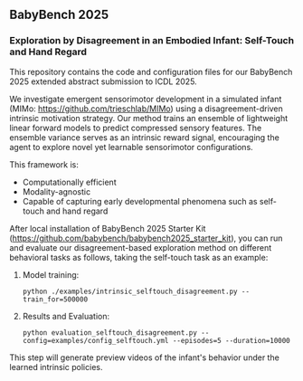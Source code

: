 ## BabyBench 2025
### Exploration by Disagreement in an Embodied Infant: Self-Touch and Hand Regard

This repository contains the code and configuration files for our BabyBench 2025 extended abstract submission to ICDL 2025.

We investigate emergent sensorimotor development in a simulated infant (MIMo: https://github.com/trieschlab/MIMo) using a disagreement-driven intrinsic motivation strategy. Our method trains an ensemble of lightweight linear forward models to predict compressed sensory features. The ensemble variance serves as an intrinsic reward signal, encouraging the agent to explore novel yet learnable sensorimotor configurations.

This framework is:
- Computationally efficient
- Modality-agnostic
- Capable of capturing early developmental phenomena such as self-touch and hand regard

After local installation of BabyBench 2025 Starter Kit (https://github.com/babybench/babybench2025_starter_kit), you can run and evaluate our disagreement-based exploration method on different behavioral tasks as follows, taking the self-touch task as an example:
1. Model training:
   
   ```
   python ./examples/intrinsic_selftouch_disagreement.py --train_for=500000                                        
   ```
2. Results and Evaluation:
   
   ```
   python evaluation_selftouch_disagreement.py --config=examples/config_selftouch.yml --episodes=5 --duration=10000                                    
   ``` 
This step will generate preview videos of the infant's behavior under the learned intrinsic policies.
